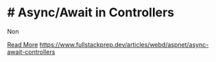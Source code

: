 # # Async/Await in Controllers

Non

[Read More](https://www.fullstackprep.dev/articles/webd/aspnet/async-await-controllers) https://www.fullstackprep.dev/articles/webd/aspnet/async-await-controllers